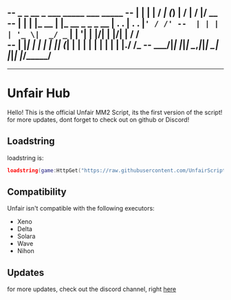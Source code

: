 --   _   _        __      _       ___  _____  ___ _____ 
--  | | | |      / _|    (_)      |  \/  |  \/  |/ __  \
--  | | | |_ __ | |_ __ _ _ _ __  | .  . | .  . |`' / /'
--  | | | | '_ \|  _/ _` | | '__| | |\/| | |\/| |  / /  
--  | |_| | | | | || (_| | | |    | |  | | |  | |./ /___
--   \___/|_| |_|_| \__,_|_|_|    \_|  |_|_|  |_/\_____/
--                                                                                                          
_____________________________________________________________________________________________________________________________________________________
# Unfair Hub
Hello! This is the official Unfair MM2 Script, its the first version of the script! for more updates, dont forget to check out on github or Discord!

## Loadstring
loadstring is:
```lua
loadstring(game:HttpGet("https://raw.githubusercontent.com/UnfairScripts/Xploits/refs/heads/main/mm2script",true))()
```

## Compatibility
Unfair isn't compatible with the following executors:
* Xeno
* Delta
* Solara
* Wave
* Nihon

## Updates
for more updates, check out the discord channel, right [here](https://discord.com/invite/249dxBAXmf)
